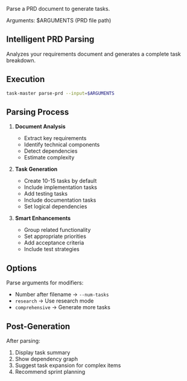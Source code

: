 Parse a PRD document to generate tasks.

Arguments: $ARGUMENTS (PRD file path)

## Intelligent PRD Parsing

Analyzes your requirements document and generates a complete task breakdown.

## Execution

```bash
task-master parse-prd --input=$ARGUMENTS
```

## Parsing Process

1. **Document Analysis**

   - Extract key requirements
   - Identify technical components
   - Detect dependencies
   - Estimate complexity

1. **Task Generation**

   - Create 10-15 tasks by default
   - Include implementation tasks
   - Add testing tasks
   - Include documentation tasks
   - Set logical dependencies

1. **Smart Enhancements**

   - Group related functionality
   - Set appropriate priorities
   - Add acceptance criteria
   - Include test strategies

## Options

Parse arguments for modifiers:

- Number after filename → `--num-tasks`
- `research` → Use research mode
- `comprehensive` → Generate more tasks

## Post-Generation

After parsing:

1. Display task summary
1. Show dependency graph
1. Suggest task expansion for complex items
1. Recommend sprint planning
